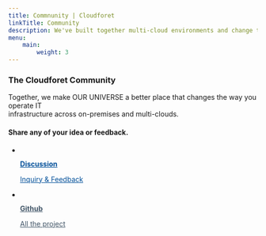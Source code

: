 ```yaml
---
title: Commnunity | Cloudforet
linkTitle: Community
description: We've built together multi-cloud environments and change the way you operate IT infrastructure across on-premise and multi-clouds.
menu:
    main:
        weight: 3
---
```

<div class="inner">
    <section class="about-community">
        <h3>The Cloudforet Community</h3>
        <p>Together, we make OUR UNIVERSE a better place that changes the way you operate IT <br />infrastructure across on-premises and multi-clouds.</p>
    </section>
    <section class="community-channels">
        <h4>Share any of your idea or feedback.</h4>
        <ul class="channels-list">
            <li class="channel-item">
                <a href="https://github.com/spaceone-dev/feedback/discussions" style="color:#004F99;" target="_blank" class="channel-link">
                    <figure class="channel-icon"><img src="/images/community/img_forum.png" alt=""></figure>
                    <strong class="channel-name">Discussion</strong>
                    <p class="channel-description">Inquiry & Feedback</p>
                </a>
            </li>
            <li class="channel-item">
                <a href="https://github.com/spaceone-dev" style="color:#415567;" target="_blank" class="channel-link">
                    <figure class="channel-icon"><img src="/images/community/img_github.png" alt=""></figure>
                    <strong class="channel-name">Github</strong>
                    <p class="channel-description">All the project</p>
                </a>
            </li>
        </ul>
    </section>
</div>
